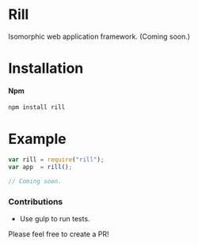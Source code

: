 # Rill
Isomorphic web application framework.
(Coming soon.)

# Installation

#### Npm
```console
npm install rill
```

# Example

```javascript
var rill = require("rill");
var app  = rill();

// Coming soon.
```

### Contributions

* Use gulp to run tests.

Please feel free to create a PR!
